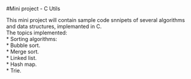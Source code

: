 #Mini project - C Utils

This mini project will contain sample code snnipets of several algorithms and data structures, implemanted in C.  
The topics implemented:  
    * Sorting algorithms:  
      * Bubble sort.  
      * Merge sort.  
    * Linked list.  
    * Hash map.  
    * Trie.  
